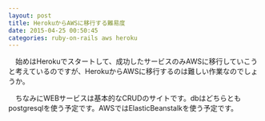 ```yaml
---
layout: post
title: HerokuからAWSに移行する難易度
date: 2015-04-25 00:50:45
categories: ruby-on-rails aws heroku
---
```

<!-- {% raw %} -->
<p>　始めはHerokuでスタートして、成功したサービスのみAWSに移行していこうと考えているのですが、HerokuからAWSに移行するのは難しい作業なのでしょうか。</p>

<p>　ちなみにWEBサービスは基本的なCRUDのサイトです。dbはどちらともpostgresqlを使う予定です。AWSではElasticBeanstalkを使う予定です。<br>
　</p>
<!-- {% endraw %} -->
